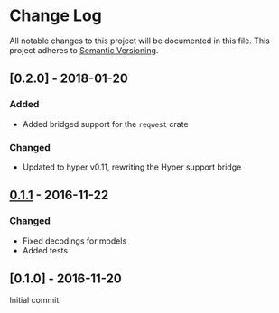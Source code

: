 # Change Log
All notable changes to this project will be documented in this file.
This project adheres to [Semantic Versioning](http://semver.org/).

## [0.2.0] - 2018-01-20

### Added

- Added bridged support for the `reqwest` crate

### Changed

- Updated to hyper v0.11, rewriting the Hyper support bridge

## [0.1.1] - 2016-11-22

### Changed

- Fixed decodings for models
- Added tests

## [0.1.0] - 2016-11-20

Initial commit.

[0.1.1]: https://github.com/zeyla/osu.rs/compare/v0.1.1...v0.2.0
[0.1.1]: https://github.com/zeyla/osu.rs/compare/v0.1.0...v0.1.1
